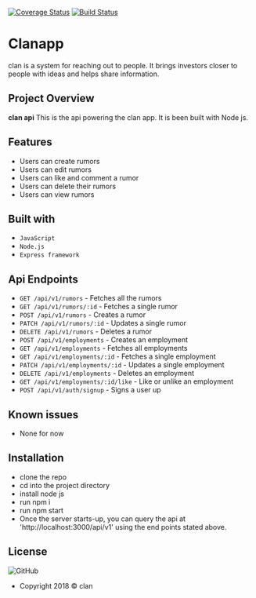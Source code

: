 [![Coverage Status](https://coveralls.io/repos/github/davdwhyte87/clanapp-api/badge.svg)](https://coveralls.io/github/davdwhyte87/clanapp-api)
[![Build Status](https://travis-ci.org/davdwhyte87/clanapp-api.svg?branch=develop)](https://travis-ci.org/davdwhyte87/clanapp-api)
# Clanapp
clan is a system for reaching out to people. It brings investors closer to people with ideas and helps share information.


## Project Overview
**clan api** This is the api powering the clan app. It is been built with Node js.

## Features

- Users can create rumors
- Users can edit rumors
- Users can like and comment a rumor
- Users can delete their rumors
- Users can view rumors


## Built with
- `JavaScript`
- `Node.js`
- `Express framework`


## Api Endpoints
- `GET /api/v1/rumors` - Fetches all the rumors
- `GET /api/v1/rumors/:id` - Fetches a single rumor
- `POST /api/v1/rumors` - Creates a rumor
- `PATCH /api/v1/rumors/:id` - Updates a single rumor
- `DELETE /api/v1/rumors` - Deletes a rumor
- `POST /api/v1/employments` - Creates an employment
- `GET /api/v1/employments` - Fetches all employments
- `GET /api/v1/employments/:id` - Fetches a single employment
- `PATCH /api/v1/employments/:id` - Updates a single employment
- `DELETE /api/v1/employments` - Deletes an employment
- `GET /api/v1/employments/:id/like` - Like or unlike an employment
- `POST /api/v1/auth/signup` - Signs a user up

 
 ## Known issues
- None for now


## Installation

- clone the repo
- cd into the project directory
- install node js 
- run npm i
- run npm start
- Once the server starts-up, you can query the api at 'http://localhost:3000/api/v1' using the end points stated above.


## License
![GitHub](https://img.shields.io/github/license/mashape/apistatus.svg)

- Copyright 2018 © clan
